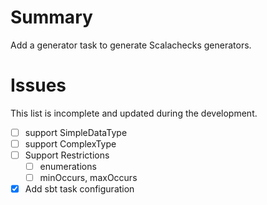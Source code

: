 # Summary
Add a generator task to generate Scalachecks generators. 

# Issues
This list is incomplete and updated during the development.
- [ ] support SimpleDataType
- [ ] support ComplexType
- [ ] Support Restrictions
  - [ ] enumerations
  - [ ] minOccurs, maxOccurs
- [x] Add sbt task configuration